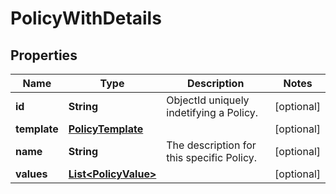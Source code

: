 
# PolicyWithDetails

## Properties
Name | Type | Description | Notes
------------ | ------------- | ------------- | -------------
**id** | **String** | ObjectId uniquely indetifying a Policy. |  [optional]
**template** | [**PolicyTemplate**](PolicyTemplate.md) |  |  [optional]
**name** | **String** | The description for this specific Policy. |  [optional]
**values** | [**List&lt;PolicyValue&gt;**](PolicyValue.md) |  |  [optional]



